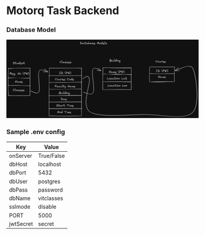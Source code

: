 # Motorq Task Backend

### Database Model
![](/assets/db_model.png)

### Sample .env config
| Key      | Value      |
| -------- | ---------- |
| onServer | True/False |
| dbHost   | localhost  |
| dbPort   | 5432       |
| dbUser   | postgres   |
| dbPass   | password   |
| dbName   | vitclasses |
| sslmode  | disable    |
| PORT     | 5000       |
| jwtSecret| secret     |
